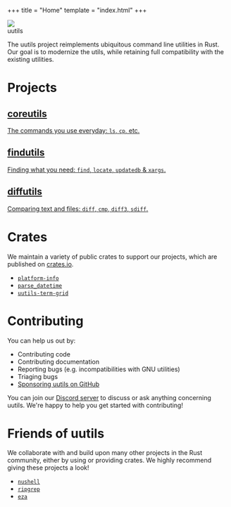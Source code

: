 +++
title = "Home"
template = "index.html"
+++

<div class="hero">
<img src="logo.svg">
<div>uutils</div>
</div>

The uutils project reimplements ubiquitous command line utilities in
Rust. Our goal is to modernize the utils, while retaining full
compatibility with the existing utilities.

# Projects

<div class="projects">
  <a class="project" href="/coreutils">
    <h2>coreutils</h2>
    <p>
      The commands you use everyday: <code>ls</code>, <code>cp</code>, etc.
    </p>
  </a>
  <a class="project" href="/findutils">
    <h2>findutils</h2>
    <p>
      Finding what you need: <code>find</code>, <code>locate</code>, <code>updatedb</code> &amp; <code>xargs</code>.
    </p>
  </a>
  <a class="project" href="/diffutils">
    <h2>diffutils</h2>
    <p>
      Comparing text and files: <code>diff</code>, <code>cmp</code>, <code>diff3</code>, <code>sdiff</code>.
    </p>
  </a>
</div>

# Crates

We maintain a variety of public crates to support our projects,
which are published on [crates.io](https://crates.io/).

- [`platform-info`](https://github.com/uutils/platform-info)
- [`parse_datetime`](https://github.com/uutils/parse_datetime)
- [`uutils-term-grid`](https://github.com/uutils/uutils-term-grid)

# Contributing

You can help us out by:

- Contributing code
- Contributing documentation
- Reporting bugs (e.g. incompatibilities with GNU utilities)
- Triaging bugs
- [Sponsoring uutils on GitHub](https://github.com/sponsors/uutils)

You can join our [Discord server](https://discord.gg/wQVJbvJ) to discuss or ask anything concerning uutils. We're happy to help you get started with contributing!

# Friends of uutils

We collaborate with and build upon many other projects in the Rust
community, either by using or providing crates. We highly recommend
giving these projects a look!

- [`nushell`](https://www.nushell.sh/)
- [`ripgrep`](https://github.com/burntsushi/ripgrep)
- [`eza`](https://github.com/eza-community/eza)
